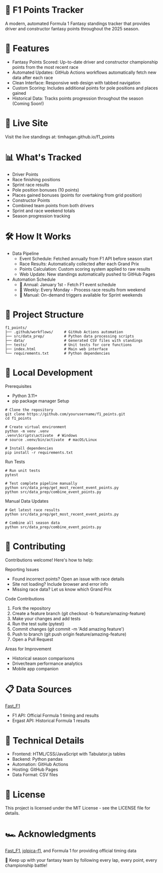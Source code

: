 # 🏁 F1 Points Tracker
A modern, automated Formula 1 Fantasy standings tracker that provides driver and constructor fantasy points throughout the 2025 season.

# 🌟 Features
- Fantasy Points Scored: Up-to-date driver and constructor championship points from the most recent race
- Automated Updates: GitHub Actions workflows automatically fetch new data after each race
- Clean Interface: Responsive web design with tabbed navigation
- Custom Scoring: Includes additional points for pole positions and places gained
- Historical Data: Tracks points progression throughout the season (Coming Soon!)

# 🚀 Live Site
Visit the live standings at: timhagan.github.io/f1_points

# 📊 What's Tracked
- Driver Points
- Race finishing positions
- Sprint race results
- Pole position bonuses (10 points)
- Places gained bonuses (points for overtaking from grid position)
- Constructor Points
- Combined team points from both drivers
- Sprint and race weekend totals
- Season progression tracking

# 🛠️ How It Works
- Data Pipeline
  - Event Schedule: Fetched annually from F1 API before season start
  - Race Results: Automatically collected after each Grand Prix
  - Points Calculation: Custom scoring system applied to raw results
  - Web Update: New standings automatically pushed to GitHub Pages
- Automation Schedule
  - 📅 Annual: January 1st - Fetch F1 event schedule
  - 🏁 Weekly: Every Monday - Process race results from weekend
  - 🔄 Manual: On-demand triggers available for Sprint weekends

# 📁 Project Structure
```
f1_points/
├── .github/workflows/     # GitHub Actions automation
├── src/data_prep/         # Python data processing scripts
├── data/                  # Generated CSV files with standings
├── tests/                 # Unit tests for core functions  
├── index.html             # Main web interface
└── requirements.txt       # Python dependencies
```

# 🧪 Local Development
Prerequisites
- Python 3.11+
- pip package manager
Setup
```
# Clone the repository
git clone https://github.com/yourusername/f1_points.git
cd f1_points

# Create virtual environment
python -m venv .venv
.venv\Scripts\activate  # Windows
# source .venv/bin/activate  # macOS/Linux

# Install dependencies  
pip install -r requirements.txt
```

Run Tests
```
# Run unit tests
pytest

# Test complete pipeline manually
python src/data_prep/get_most_recent_event_points.py
python src/data_prep/combine_event_points.py
```

Manual Data Updates
```
# Get latest race results
python src/data_prep/get_most_recent_event_points.py

# Combine all season data
python src/data_prep/combine_event_points.py
```

# 🤝 Contributing
Contributions welcome! Here's how to help:

Reporting Issues
- Found incorrect points? Open an issue with race details
- Site not loading? Include browser and error info
- Missing race data? Let us know which Grand Prix

Code Contributions
1. Fork the repository
2. Create a feature branch (git checkout -b feature/amazing-feature)
3. Make your changes and add tests
4. Run the test suite (pytest)
5. Commit changes (git commit -m 'Add amazing feature')
6. Push to branch (git push origin feature/amazing-feature)
7. Open a Pull Request

Areas for Improvement
- Historical season comparisons
- Driver/team performance analytics
- Mobile app companion

# 📋 Data Sources
[Fast_F1](https://github.com/theOehrly/Fast-F1)
- F1 API: Official Formula 1 timing and results
- Ergast API: Historical Formula 1 results

# 🔧 Technical Details
- Frontend: HTML/CSS/JavaScript with Tabulator.js tables
- Backend: Python pandas
- Automation: GitHub Actions
- Hosting: GitHub Pages
- Data Format: CSV files

# 📄 License
This project is licensed under the MIT License - see the LICENSE file for details.

# 🏎️ Acknowledgments
[Fast_F1](https://github.com/theOehrly/Fast-F1), [jolpica-f1](https://github.com/jolpica/jolpica-f1/tree/main), and Formula 1 for providing official timing data

🏁 Keep up with your fantasy team by following every lap, every point, every championship battle!
